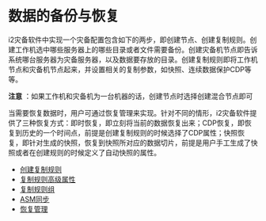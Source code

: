 # 数据的备份与恢复

i2灾备软件中实现一个灾备配置包含如下的两步，即创建节点、创建复制规则。创建工作机选中哪些服务器上的哪些目录或者文件需要备份。创建灾备机节点即告诉系统哪台服务器为灾备服务器，以及数据要存放的目录。创建复制规则即将工作机节点和灾备机节点起来，并设置相关的复制参数，如快照、连续数据保护CDP等等。

**注意** ：如果工作机和灾备机为一台机器的话，创建节点时选择创建混合节点即可

当需要恢复数据时，用户可通过恢复管理来实现。针对不同的情形，i2灾备软件提供了三种恢复方式：即时恢复，即立刻将当前的数据恢复出来；CDP恢复，即恢复到历史的一个时间点，前提是创建复制规则的时候选择了CDP属性；快照恢复，即针对生成的快照，恢复到快照所对应的数据切片，前提是用户手工生成了快照或者在创建规则的时候定义了自动快照的属性。

  * [创建复制规则](new_rep.md)
  * [复制规则高级属性](advance_settings.md)
  * [复制规则组](rep_rules.md)
  * [ASM同步](asm_sync.md)
  * [恢复管理](recovery_management.md)
